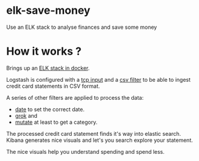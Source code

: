 # elk-save-money
Use an ELK stack to analyse finances and save some money


How it works ?
==============

Brings up an [ELK stack in docker](https://elk-docker.readthedocs.io/).

Logstash is configured with a 
[tcp input](https://www.elastic.co/guide/en/logstash/current/plugins-inputs-tcp.html)
and a [csv filter](https://www.elastic.co/guide/en/logstash/current/plugins-filters-csv.html) 
to be able to ingest credit card statements in CSV format. 

A series of other filters are applied to process the data:
- [date](https://www.elastic.co/guide/en/logstash/current/plugins-filters-date.html) to set the
    correct date.
- [grok](https://www.elastic.co/guide/en/logstash/current/plugins-filters-grok.html) and 
- [mutate](https://www.elastic.co/guide/en/logstash/current/plugins-filters-mutate.html) at least to
    get a category.

The processed credit card statement finds it's way into elastic search.
Kibana generates nice visuals and let's you search explore your statement. 

The nice visuals help you understand spending and spend less.


